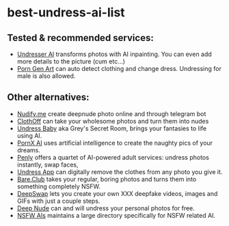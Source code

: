 # best-undress-ai-list

## Tested & recommended services:

* [Undresser AI](https://undresser.ai/?utm_source=github) transforms photos with AI inpainting. You can even add more details to the picture (cum etc...)
* [Porn Gen Art](https://porngen.art/?utm_source=github) can auto detect clothing and change dress. Undressing for male is also allowed.

## Other alternatives:
* [Nudify.me](https://www.nudify.me/) create deepnude photo online and through telegram bot
* [ClothOff](https://ClothOff.io) can take your wholesome photos and turn them into nudes 
* [Undress Baby](https://UndressBaby.com) aka Grey's Secret Room, brings your fantasies to life using AI.
* [PornX AI](https://PornX.ai) uses artificial intelligence to create the naughty pics of your dreams.
* [Penly](https://Penly.ai) offers a quartet of AI-powered adult services: undress photos instantly, swap faces,
* [Undress App](https://Undress.app) can digitally remove the clothes from any photo you give it.
* [Bare.Club](https://Bare.Club) takes your regular, boring photos and turns them into something completely NSFW.
* [DeepSwap](https://DeepSwap.ai) lets you create your own XXX deepfake videos, images and GIFs with just a couple steps.
* [Deep Nude](https://Deep-Nude.ai) can and will undress your personal photos for free. 
* [NSFW AIs](https://nsfwais.io) maintains a large directory specifically for NSFW related AI.
